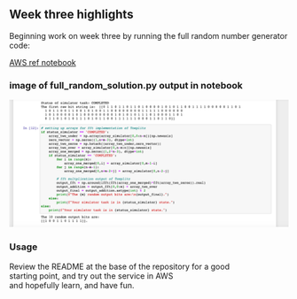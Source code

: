 ## Week three highlights  
Beginning work on week three by running the full random number generator code:  

[AWS ref notebook](https://github.com/aws/amazon-braket-examples/blob/main/examples/advanced_circuits_algorithms/Randomness/Randomness_Generation.ipynb)  


### image of full_random_solution.py output in notebook

![Screenshot](img/full_random.png)  


### Usage  
Review the README at the base of the repository for a good   
starting point, and try out the service in AWS  
and hopefully learn, and have fun.
